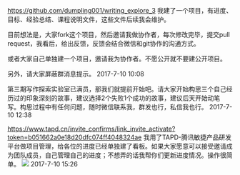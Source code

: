 https://github.com/dumpling001/writing_explore_3 我建了一个项目，有进度、目标、经验总结、课程说明文件，这些文件后续我会维护。

目前想法是，大家fork这个项目，然后邀请我做协作者，每次修改完毕，提交pull request，我看后，给出反馈，反馈会结合微信和git协作的沟通方式。

或者大家自己单独建一个项目，邀请我为协作者。不愿公开就不要建公开项目。

另外，请大家屏蔽群消息提示。
2017-7-10 10:08

第三期写作探索实验室已满员，那我们就提前开始吧。请大家开始构思三个自己经历过的印象深刻的故事，建议选择2个失败1个成功的故事，建议后天开始动笔写。构思过程中有任何问题，随时微信联系我，群发也行，私信我也行。
2017-7-10 12:38

https://www.tapd.cn/invite_confirms/link_invite_activate?token=b051662a0e18d20dfc074ff4048324ae 我用了TAPD-腾讯敏捷产品研发平台做项目管理，给各位的进度已经单独建了看板。如果大家愿意可以接受邀请成为团队成员，自己管理自己的进度；不想弄的话我帮你们更新进度情况。操作很简单。
![](./image/tapd_01.png)
2017-7-10 15:26
